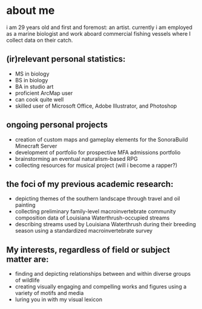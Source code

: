 # about me
i am 29 years old and first and foremost: an artist.
currently i am employed as a marine biologist and work aboard commercial fishing vessels where I collect data on their catch.

## (ir)relevant personal statistics:
- MS in biology
- BS in biology
- BA in studio art
- proficient ArcMap user
- can cook quite well
- skilled user of Microsoft Office, Adobe Illustrator, and Photoshop

## ongoing personal projects
- creation of custom maps and gameplay elements for the SonoraBuild Minecraft Server
- development of portfolio for prospective MFA admissions portfolio
- brainstorming an eventual naturalism-based RPG
- collecting resources for musical project (will i become a rapper?)

## the foci of my previous academic research:
- depicting themes of the southern landscape through travel and oil painting
- collecting preliminary family-level macroinvertebrate community composition data of Louisiana Waterthrush-occupied streams
- describing streams used by Louisiana Waterthrush during their breeding season using a standardized macroinvertebrate survey

## My interests, regardless of field or subject matter are:
- finding and depicting relationships between and within diverse groups of wildlife
- creating visually engaging and compelling works and figures using a variety of motifs and media
- luring you in with my visual lexicon





<div> </div>
